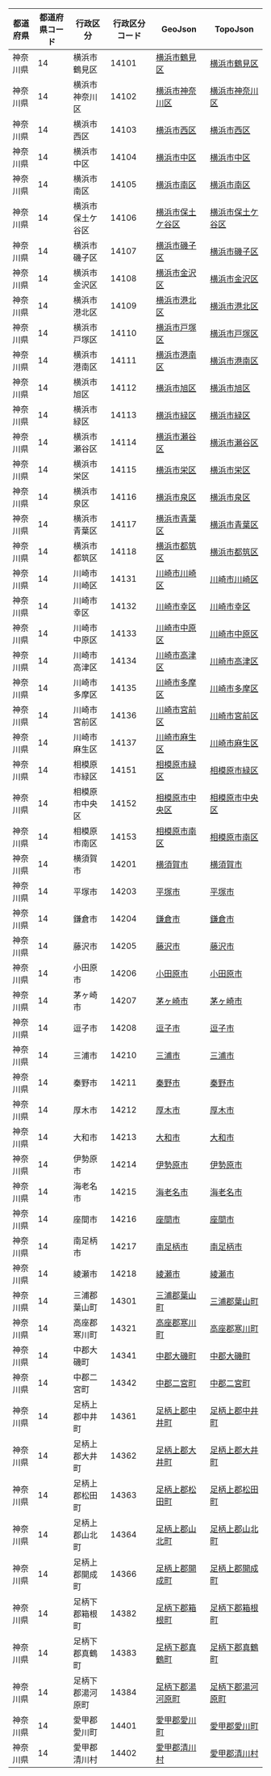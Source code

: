 | 都道府県 | 都道府県コード | 行政区分 | 行政区分コード | GeoJson | TopoJson |
|-----------|--------------|--------- |--------------|------|------|
| 神奈川県 | 14 | 横浜市鶴見区 | 14101 | [横浜市鶴見区](/geojson/cities/14/14101.json) | [横浜市鶴見区](/topojson/cities/14/14101.topojson) |
| 神奈川県 | 14 | 横浜市神奈川区 | 14102 | [横浜市神奈川区](/geojson/cities/14/14102.json) | [横浜市神奈川区](/topojson/cities/14/14102.topojson) |
| 神奈川県 | 14 | 横浜市西区 | 14103 | [横浜市西区](/geojson/cities/14/14103.json) | [横浜市西区](/topojson/cities/14/14103.topojson) |
| 神奈川県 | 14 | 横浜市中区 | 14104 | [横浜市中区](/geojson/cities/14/14104.json) | [横浜市中区](/topojson/cities/14/14104.topojson) |
| 神奈川県 | 14 | 横浜市南区 | 14105 | [横浜市南区](/geojson/cities/14/14105.json) | [横浜市南区](/topojson/cities/14/14105.topojson) |
| 神奈川県 | 14 | 横浜市保土ケ谷区 | 14106 | [横浜市保土ケ谷区](/geojson/cities/14/14106.json) | [横浜市保土ケ谷区](/topojson/cities/14/14106.topojson) |
| 神奈川県 | 14 | 横浜市磯子区 | 14107 | [横浜市磯子区](/geojson/cities/14/14107.json) | [横浜市磯子区](/topojson/cities/14/14107.topojson) |
| 神奈川県 | 14 | 横浜市金沢区 | 14108 | [横浜市金沢区](/geojson/cities/14/14108.json) | [横浜市金沢区](/topojson/cities/14/14108.topojson) |
| 神奈川県 | 14 | 横浜市港北区 | 14109 | [横浜市港北区](/geojson/cities/14/14109.json) | [横浜市港北区](/topojson/cities/14/14109.topojson) |
| 神奈川県 | 14 | 横浜市戸塚区 | 14110 | [横浜市戸塚区](/geojson/cities/14/14110.json) | [横浜市戸塚区](/topojson/cities/14/14110.topojson) |
| 神奈川県 | 14 | 横浜市港南区 | 14111 | [横浜市港南区](/geojson/cities/14/14111.json) | [横浜市港南区](/topojson/cities/14/14111.topojson) |
| 神奈川県 | 14 | 横浜市旭区 | 14112 | [横浜市旭区](/geojson/cities/14/14112.json) | [横浜市旭区](/topojson/cities/14/14112.topojson) |
| 神奈川県 | 14 | 横浜市緑区 | 14113 | [横浜市緑区](/geojson/cities/14/14113.json) | [横浜市緑区](/topojson/cities/14/14113.topojson) |
| 神奈川県 | 14 | 横浜市瀬谷区 | 14114 | [横浜市瀬谷区](/geojson/cities/14/14114.json) | [横浜市瀬谷区](/topojson/cities/14/14114.topojson) |
| 神奈川県 | 14 | 横浜市栄区 | 14115 | [横浜市栄区](/geojson/cities/14/14115.json) | [横浜市栄区](/topojson/cities/14/14115.topojson) |
| 神奈川県 | 14 | 横浜市泉区 | 14116 | [横浜市泉区](/geojson/cities/14/14116.json) | [横浜市泉区](/topojson/cities/14/14116.topojson) |
| 神奈川県 | 14 | 横浜市青葉区 | 14117 | [横浜市青葉区](/geojson/cities/14/14117.json) | [横浜市青葉区](/topojson/cities/14/14117.topojson) |
| 神奈川県 | 14 | 横浜市都筑区 | 14118 | [横浜市都筑区](/geojson/cities/14/14118.json) | [横浜市都筑区](/topojson/cities/14/14118.topojson) |
| 神奈川県 | 14 | 川崎市川崎区 | 14131 | [川崎市川崎区](/geojson/cities/14/14131.json) | [川崎市川崎区](/topojson/cities/14/14131.topojson) |
| 神奈川県 | 14 | 川崎市幸区 | 14132 | [川崎市幸区](/geojson/cities/14/14132.json) | [川崎市幸区](/topojson/cities/14/14132.topojson) |
| 神奈川県 | 14 | 川崎市中原区 | 14133 | [川崎市中原区](/geojson/cities/14/14133.json) | [川崎市中原区](/topojson/cities/14/14133.topojson) |
| 神奈川県 | 14 | 川崎市高津区 | 14134 | [川崎市高津区](/geojson/cities/14/14134.json) | [川崎市高津区](/topojson/cities/14/14134.topojson) |
| 神奈川県 | 14 | 川崎市多摩区 | 14135 | [川崎市多摩区](/geojson/cities/14/14135.json) | [川崎市多摩区](/topojson/cities/14/14135.topojson) |
| 神奈川県 | 14 | 川崎市宮前区 | 14136 | [川崎市宮前区](/geojson/cities/14/14136.json) | [川崎市宮前区](/topojson/cities/14/14136.topojson) |
| 神奈川県 | 14 | 川崎市麻生区 | 14137 | [川崎市麻生区](/geojson/cities/14/14137.json) | [川崎市麻生区](/topojson/cities/14/14137.topojson) |
| 神奈川県 | 14 | 相模原市緑区 | 14151 | [相模原市緑区](/geojson/cities/14/14151.json) | [相模原市緑区](/topojson/cities/14/14151.topojson) |
| 神奈川県 | 14 | 相模原市中央区 | 14152 | [相模原市中央区](/geojson/cities/14/14152.json) | [相模原市中央区](/topojson/cities/14/14152.topojson) |
| 神奈川県 | 14 | 相模原市南区 | 14153 | [相模原市南区](/geojson/cities/14/14153.json) | [相模原市南区](/topojson/cities/14/14153.topojson) |
| 神奈川県 | 14 | 横須賀市 | 14201 | [横須賀市](/geojson/cities/14/14201.json) | [横須賀市](/topojson/cities/14/14201.topojson) |
| 神奈川県 | 14 | 平塚市 | 14203 | [平塚市](/geojson/cities/14/14203.json) | [平塚市](/topojson/cities/14/14203.topojson) |
| 神奈川県 | 14 | 鎌倉市 | 14204 | [鎌倉市](/geojson/cities/14/14204.json) | [鎌倉市](/topojson/cities/14/14204.topojson) |
| 神奈川県 | 14 | 藤沢市 | 14205 | [藤沢市](/geojson/cities/14/14205.json) | [藤沢市](/topojson/cities/14/14205.topojson) |
| 神奈川県 | 14 | 小田原市 | 14206 | [小田原市](/geojson/cities/14/14206.json) | [小田原市](/topojson/cities/14/14206.topojson) |
| 神奈川県 | 14 | 茅ヶ崎市 | 14207 | [茅ヶ崎市](/geojson/cities/14/14207.json) | [茅ヶ崎市](/topojson/cities/14/14207.topojson) |
| 神奈川県 | 14 | 逗子市 | 14208 | [逗子市](/geojson/cities/14/14208.json) | [逗子市](/topojson/cities/14/14208.topojson) |
| 神奈川県 | 14 | 三浦市 | 14210 | [三浦市](/geojson/cities/14/14210.json) | [三浦市](/topojson/cities/14/14210.topojson) |
| 神奈川県 | 14 | 秦野市 | 14211 | [秦野市](/geojson/cities/14/14211.json) | [秦野市](/topojson/cities/14/14211.topojson) |
| 神奈川県 | 14 | 厚木市 | 14212 | [厚木市](/geojson/cities/14/14212.json) | [厚木市](/topojson/cities/14/14212.topojson) |
| 神奈川県 | 14 | 大和市 | 14213 | [大和市](/geojson/cities/14/14213.json) | [大和市](/topojson/cities/14/14213.topojson) |
| 神奈川県 | 14 | 伊勢原市 | 14214 | [伊勢原市](/geojson/cities/14/14214.json) | [伊勢原市](/topojson/cities/14/14214.topojson) |
| 神奈川県 | 14 | 海老名市 | 14215 | [海老名市](/geojson/cities/14/14215.json) | [海老名市](/topojson/cities/14/14215.topojson) |
| 神奈川県 | 14 | 座間市 | 14216 | [座間市](/geojson/cities/14/14216.json) | [座間市](/topojson/cities/14/14216.topojson) |
| 神奈川県 | 14 | 南足柄市 | 14217 | [南足柄市](/geojson/cities/14/14217.json) | [南足柄市](/topojson/cities/14/14217.topojson) |
| 神奈川県 | 14 | 綾瀬市 | 14218 | [綾瀬市](/geojson/cities/14/14218.json) | [綾瀬市](/topojson/cities/14/14218.topojson) |
| 神奈川県 | 14 | 三浦郡葉山町 | 14301 | [三浦郡葉山町](/geojson/cities/14/14301.json) | [三浦郡葉山町](/topojson/cities/14/14301.topojson) |
| 神奈川県 | 14 | 高座郡寒川町 | 14321 | [高座郡寒川町](/geojson/cities/14/14321.json) | [高座郡寒川町](/topojson/cities/14/14321.topojson) |
| 神奈川県 | 14 | 中郡大磯町 | 14341 | [中郡大磯町](/geojson/cities/14/14341.json) | [中郡大磯町](/topojson/cities/14/14341.topojson) |
| 神奈川県 | 14 | 中郡二宮町 | 14342 | [中郡二宮町](/geojson/cities/14/14342.json) | [中郡二宮町](/topojson/cities/14/14342.topojson) |
| 神奈川県 | 14 | 足柄上郡中井町 | 14361 | [足柄上郡中井町](/geojson/cities/14/14361.json) | [足柄上郡中井町](/topojson/cities/14/14361.topojson) |
| 神奈川県 | 14 | 足柄上郡大井町 | 14362 | [足柄上郡大井町](/geojson/cities/14/14362.json) | [足柄上郡大井町](/topojson/cities/14/14362.topojson) |
| 神奈川県 | 14 | 足柄上郡松田町 | 14363 | [足柄上郡松田町](/geojson/cities/14/14363.json) | [足柄上郡松田町](/topojson/cities/14/14363.topojson) |
| 神奈川県 | 14 | 足柄上郡山北町 | 14364 | [足柄上郡山北町](/geojson/cities/14/14364.json) | [足柄上郡山北町](/topojson/cities/14/14364.topojson) |
| 神奈川県 | 14 | 足柄上郡開成町 | 14366 | [足柄上郡開成町](/geojson/cities/14/14366.json) | [足柄上郡開成町](/topojson/cities/14/14366.topojson) |
| 神奈川県 | 14 | 足柄下郡箱根町 | 14382 | [足柄下郡箱根町](/geojson/cities/14/14382.json) | [足柄下郡箱根町](/topojson/cities/14/14382.topojson) |
| 神奈川県 | 14 | 足柄下郡真鶴町 | 14383 | [足柄下郡真鶴町](/geojson/cities/14/14383.json) | [足柄下郡真鶴町](/topojson/cities/14/14383.topojson) |
| 神奈川県 | 14 | 足柄下郡湯河原町 | 14384 | [足柄下郡湯河原町](/geojson/cities/14/14384.json) | [足柄下郡湯河原町](/topojson/cities/14/14384.topojson) |
| 神奈川県 | 14 | 愛甲郡愛川町 | 14401 | [愛甲郡愛川町](/geojson/cities/14/14401.json) | [愛甲郡愛川町](/topojson/cities/14/14401.topojson) |
| 神奈川県 | 14 | 愛甲郡清川村 | 14402 | [愛甲郡清川村](/geojson/cities/14/14402.json) | [愛甲郡清川村](/topojson/cities/14/14402.topojson) |
